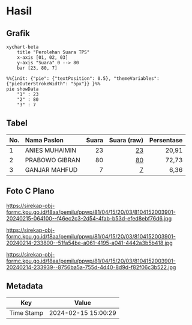 # Hasil

## Grafik

```mermaid
xychart-beta
    title "Perolehan Suara TPS"
    x-axis [01, 02, 03]
    y-axis "Suara" 0 --> 80
    bar [23, 80, 7]
```

```mermaid
%%{init: {"pie": {"textPosition": 0.5}, "themeVariables": {"pieOuterStrokeWidth": "5px"}} }%%
pie showData
    "1" : 23
    "2" : 80
    "3" : 7
```

## Tabel

| No. | Nama Paslon    | Suara | Suara (raw) | Persentase |
|:--- |:-------------- | -----:| -----------:| ----------:|
| 1   | ANIES MUHAIMIN | 23    | [23][p-1]   | 20,91      |
| 2   | PRABOWO GIBRAN | 80    | [80][p-2]   | 72,73      |
| 3   | GANJAR MAHFUD  | 7     | [7][p-3]    | 6,36       |


[p-1]: https://github.com/gigit-pemilu/pemilu-2024-81-maluku/blob/main/pilpres/hitung-suara/sub/81-maluku/sub/04-buru/sub/15-lilialy/sub/2003-waemiting/sub/901-tps/sub/paslon-1.txt
[p-2]: https://github.com/gigit-pemilu/pemilu-2024-81-maluku/blob/main/pilpres/hitung-suara/sub/81-maluku/sub/04-buru/sub/15-lilialy/sub/2003-waemiting/sub/901-tps/sub/paslon-2.txt
[p-3]: https://github.com/gigit-pemilu/pemilu-2024-81-maluku/blob/main/pilpres/hitung-suara/sub/81-maluku/sub/04-buru/sub/15-lilialy/sub/2003-waemiting/sub/901-tps/sub/paslon-3.txt

## Foto C Plano

https://sirekap-obj-formc.kpu.go.id/f8aa/pemilu/ppwp/81/04/15/20/03/8104152003901-20240215-064100--f46ec2c3-2d54-4fab-b53d-efed8ebf76d6.jpg

https://sirekap-obj-formc.kpu.go.id/f8aa/pemilu/ppwp/81/04/15/20/03/8104152003901-20240214-233800--51fa54be-a061-4195-a041-4442a3b5b418.jpg

https://sirekap-obj-formc.kpu.go.id/f8aa/pemilu/ppwp/81/04/15/20/03/8104152003901-20240214-233939--8756ba5a-755d-4d40-8d9d-f82f06c3b522.jpg


## Metadata

| Key        | Value               |
| ---------- | ------------------- |
| Time Stamp | 2024-02-15 15:00:29 |



